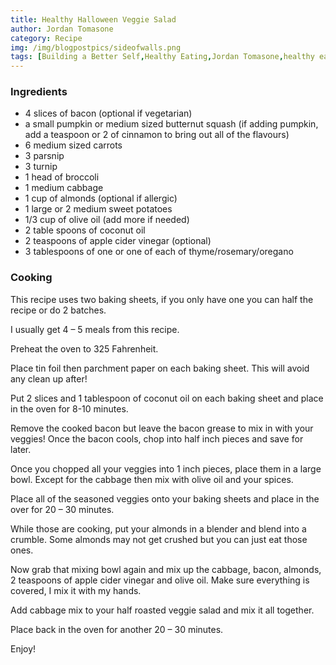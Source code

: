 ```yaml
---
title: Healthy Halloween Veggie Salad
author: Jordan Tomasone
category: Recipe
img: /img/blogpostpics/sideofwalls.png
tags: [Building a Better Self,Healthy Eating,Jordan Tomasone,healthy eating,healthy eating for halloween,staying healthy,halloween,staying healthy on halloween,3 tips for staying healthy,3 tips for staying healthy on halloween,healthy halloween snacks,halloween music,Thor,self help,eating less candy on halloween,healthy eating ideas for halloween,halloween snacks ideas,halloween snacks 2016,halloween snacks easy,healthy halloween food,halloween healthy treats,help]
---
```

### Ingredients

* 4 slices of bacon (optional if vegetarian)
* a small pumpkin or medium sized butternut squash
(if adding pumpkin, add a teaspoon or 2 of cinnamon to bring out all of the flavours)
* 6 medium sized carrots
* 3 parsnip
* 3 turnip
* 1 head of broccoli
* 1 medium cabbage
* 1 cup of almonds (optional if allergic)
* 1 large or 2 medium sweet potatoes
* 1/3 cup of olive oil (add more if needed)
* 2 table spoons of coconut oil
* 2 teaspoons of apple cider vinegar (optional)
* 3 tablespoons of  one or one of each of thyme/rosemary/oregano

### Cooking

This recipe uses two baking sheets, if you only have one you can half the recipe or do
2 batches.

I usually get 4 – 5 meals from this recipe.

Preheat the oven to 325 Fahrenheit.

Place tin foil then parchment paper on each baking sheet. This will avoid any clean up after!

Put 2 slices and 1 tablespoon of coconut oil on each baking sheet and place in the oven for 8-10 minutes.

Remove the cooked bacon but leave the bacon grease to mix in with your veggies!
Once the bacon cools, chop into half inch pieces and save for later.

Once you chopped all your veggies into 1 inch pieces, place them in a large bowl. Except for the cabbage then mix with olive oil and your spices.

Place all of the seasoned veggies onto your baking sheets and place in the over for 20 – 30 minutes.

While those are cooking, put your almonds in a blender and blend into a crumble. Some almonds may not get crushed but you can just eat those ones.

Now grab that mixing bowl again and mix up the cabbage, bacon, almonds, 2 teaspoons of apple cider vinegar and olive oil. Make sure everything is covered, I mix it with my hands.

Add cabbage mix to your half roasted veggie salad and mix it all together.

Place back in the oven for another 20 – 30 minutes.

Enjoy!
